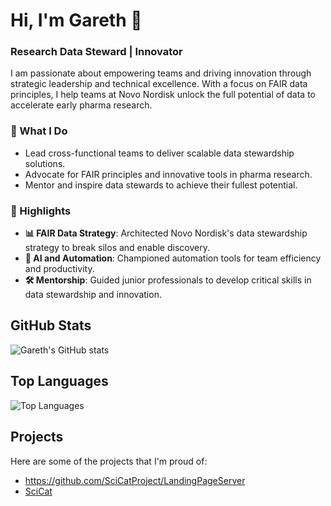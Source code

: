 # Hi, I'm Gareth 👋
### Research Data Steward | Innovator

I am passionate about empowering teams and driving innovation through strategic leadership and technical excellence. With a focus on FAIR data principles, I help teams at Novo Nordisk unlock the full potential of data to accelerate early pharma research.

### 🚀 What I Do
- Lead cross-functional teams to deliver scalable data stewardship solutions.
- Advocate for FAIR principles and innovative tools in pharma research.
- Mentor and inspire data stewards to achieve their fullest potential.

### 🔑 Highlights
- **📊 FAIR Data Strategy**: Architected Novo Nordisk's data stewardship strategy to break silos and enable discovery.
- **🤖 AI and Automation**: Championed automation tools for team efficiency and productivity.
- **🛠️ Mentorship**: Guided junior professionals to develop critical skills in data stewardship and innovation.



## GitHub Stats
![Gareth's GitHub stats](https://github-readme-stats.vercel.app/api?username=garethcmurphy&show_icons=true&theme=radical)

## Top Languages
![Top Languages](https://github-readme-stats.vercel.app/api/top-langs/?username=garethcmurphy&layout=compact&theme=radical)

## Projects
Here are some of the projects that I'm proud of:
- https://github.com/SciCatProject/LandingPageServer 
- [SciCat](https://github.com/SciCatProject/frontend)



